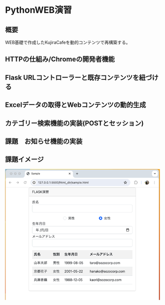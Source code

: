 # PythonWEB演習

## 概要
WEB基礎で作成したKujiraCafeを動的コンテンツで再構築する。


## HTTPの仕組み/Chromeの開発者機能

## Flask URLコントローラーと既存コンテンツを紐づける

## Excelデータの取得とWebコンテンツの動的生成

## カテゴリー検索機能の実装(POSTとセッション)

## 課題　お知らせ機能の実装

## 課題イメージ
  
<img src="images/PythonWeb.png">